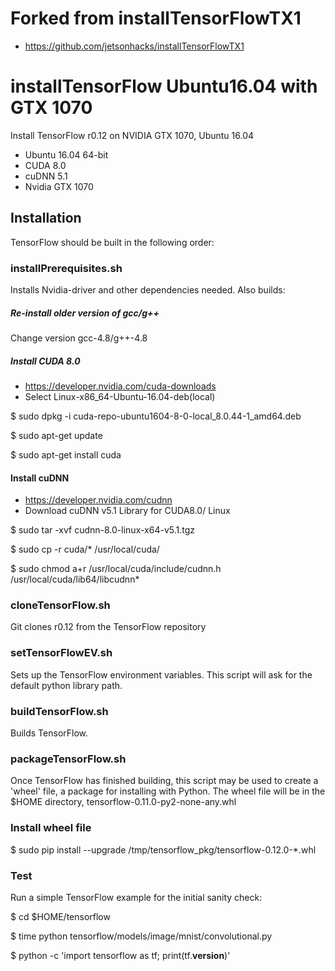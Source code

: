 # Forked from installTensorFlowTX1
* https://github.com/jetsonhacks/installTensorFlowTX1

# installTensorFlow Ubuntu16.04 with GTX 1070
Install TensorFlow r0.12 on NVIDIA GTX 1070, Ubuntu 16.04

* Ubuntu 16.04 64-bit
* CUDA 8.0
* cuDNN 5.1
* Nvidia GTX 1070

## Installation
TensorFlow should be built in the following order:

### installPrerequisites.sh
Installs Nvidia-driver and other dependencies needed. Also builds:
##### Re-install older version of gcc/g++
Change version gcc-4.8/g++-4.8
##### Install CUDA 8.0
* https://developer.nvidia.com/cuda-downloads
* Select Linux-x86_64-Ubuntu-16.04-deb(local)

$ sudo dpkg -i cuda-repo-ubuntu1604-8-0-local_8.0.44-1_amd64.deb

$ sudo apt-get update

$ sudo apt-get install cuda

#### Install cuDNN
* https://developer.nvidia.com/cudnn
* Download cuDNN v5.1 Library for CUDA8.0/ Linux

$ sudo tar -xvf cudnn-8.0-linux-x64-v5.1.tgz

$ sudo cp -r cuda/* /usr/local/cuda/

$ sudo chmod a+r /usr/local/cuda/include/cudnn.h /usr/local/cuda/lib64/libcudnn*

### cloneTensorFlow.sh
Git clones r0.12 from the TensorFlow repository

### setTensorFlowEV.sh
Sets up the TensorFlow environment variables. This script will ask for the default python library path.

### buildTensorFlow.sh
Builds TensorFlow.

### packageTensorFlow.sh
Once TensorFlow has finished building, this script may be used to create a 'wheel' file, a package for installing with Python. The wheel file will be in the $HOME directory, tensorflow-0.11.0-py2-none-any.whl

### Install wheel file
$ sudo pip install --upgrade /tmp/tensorflow_pkg/tensorflow-0.12.0-*.whl

### Test
Run a simple TensorFlow example for the initial sanity check:

$ cd $HOME/tensorflow

$ time python tensorflow/models/image/mnist/convolutional.py 

$ python -c 'import tensorflow as tf; print(tf.__version__)'

